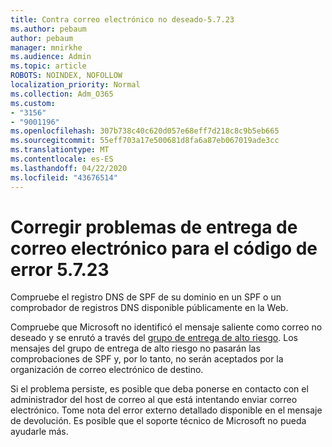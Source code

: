 ```yaml
---
title: Contra correo electrónico no deseado-5.7.23
ms.author: pebaum
author: pebaum
manager: mnirkhe
ms.audience: Admin
ms.topic: article
ROBOTS: NOINDEX, NOFOLLOW
localization_priority: Normal
ms.collection: Adm_O365
ms.custom:
- "3156"
- "9001196"
ms.openlocfilehash: 307b738c40c620d057e68eff7d218c8c9b5eb665
ms.sourcegitcommit: 55eff703a17e500681d8fa6a87eb067019ade3cc
ms.translationtype: MT
ms.contentlocale: es-ES
ms.lasthandoff: 04/22/2020
ms.locfileid: "43676514"
---
```

# <a name="fix-email-delivery-issues-for-error-code-5723"></a>Corregir problemas de entrega de correo electrónico para el código de error 5.7.23

Compruebe el registro DNS de SPF de su dominio en un SPF o un comprobador de registros DNS disponible públicamente en la Web.

Compruebe que Microsoft no identificó el mensaje saliente como correo no deseado y se enrutó a través del [grupo de entrega de alto riesgo](https://docs.microsoft.com/office365/SecurityCompliance/high-risk-delivery-pool-for-outbound-messages). Los mensajes del grupo de entrega de alto riesgo no pasarán las comprobaciones de SPF y, por lo tanto, no serán aceptados por la organización de correo electrónico de destino.

Si el problema persiste, es posible que deba ponerse en contacto con el administrador del host de correo al que está intentando enviar correo electrónico. Tome nota del error externo detallado disponible en el mensaje de devolución. Es posible que el soporte técnico de Microsoft no pueda ayudarle más.
